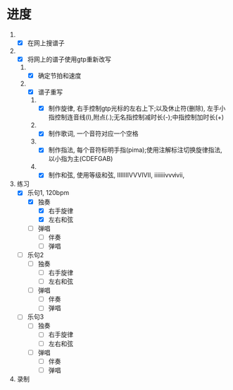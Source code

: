 
# 进度
1. - [x] 在网上搜谱子 
2. - [x] 将网上的谱子使用gtp重新改写
    1. - [x] 确定节拍和速度
    2. - [x] 谱子重写
       1. - [x] 制作旋律, 右手控制gtp光标的左右上下;以及休止符(删除), 左手小指控制连音线(l),附点(.);无名指控制减时长(-);中指控制加时长(+)
       2. - [x] 制作歌词, 一个音符对应一个空格
       3. - [x] 制作指法, 每个音符标明手指(pima);使用注解标注切换旋律指法, 以小指为主(CDEFGAB)
       4. - [x] 制作和弦, 使用等级和弦, ⅠⅡⅢⅣⅤⅥⅦ, ⅰⅱⅲⅳⅴⅵⅶ, 
3. 练习
    - [x] 乐句1, 120bpm
        - [x] 独奏
            - [x] 右手旋律
            - [x] 左右和弦
        - [ ] 弹唱
            - [ ] 伴奏
            - [ ] 弹唱
    - [ ] 乐句2
        - [ ] 独奏
            - [ ] 右手旋律
            - [ ] 左右和弦
        - [ ] 弹唱
            - [ ] 伴奏
            - [ ] 弹唱
    - [ ] 乐句3
        - [ ] 独奏
            - [ ] 右手旋律
            - [ ] 左右和弦
        - [ ] 弹唱
            - [ ] 伴奏
            - [ ] 弹唱
4. 录制
